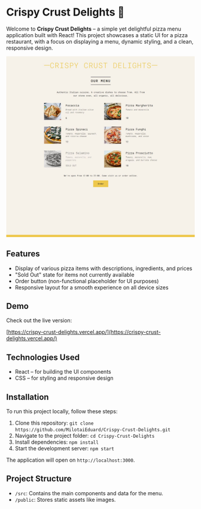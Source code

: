 # Crispy Crust Delights 🍕

Welcome to **Crispy Crust Delights** – a simple yet delightful pizza menu application built with React! This project showcases a static UI for a pizza restaurant, with a focus on displaying a menu, dynamic styling, and a clean, responsive design.

![Crispy Crust Delights App Screenshot](./assets/screenshot.JPG)

## Features

- Display of various pizza items with descriptions, ingredients, and prices
- "Sold Out" state for items not currently available
- Order button (non-functional placeholder for UI purposes)
- Responsive layout for a smooth experience on all device sizes

## Demo

Check out the live version:

[https://crispy-crust-delights.vercel.app/](https://crispy-crust-delights.vercel.app/)

## Technologies Used

- React – for building the UI components
- CSS – for styling and responsive design

## Installation

To run this project locally, follow these steps:

1. Clone this repository:
   `git clone https://github.com/MilotaiEduard/Crispy-Crust-Delights.git`
2. Navigate to the project folder:
   `cd Crispy-Crust-Delights`
3. Install dependencies:
   `npm install`
4. Start the development server:
   `npm start`

The application will open on `http://localhost:3000`.

## Project Structure

- `/src`: Contains the main components and data for the menu.
- `/public`: Stores static assets like images.

